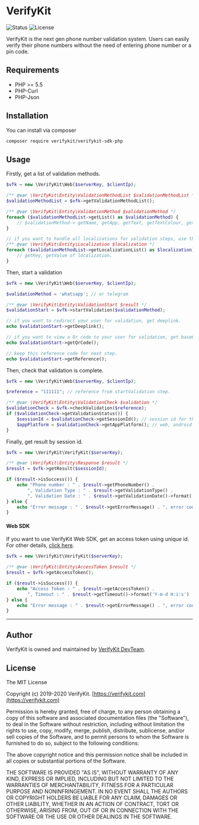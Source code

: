 # VerifyKit
![Status](https://img.shields.io/badge/Status-Beta-yellowgreen) ![License](https://img.shields.io/badge/License-MIT-red.svg)

VerifyKit is the next gen phone number validation system. Users can easily verify their  phone numbers without the need of entering phone number or a pin code.

## Requirements

 - PHP >= 5.5
 - PHP-Curl
 - PHP-Json

## Installation

You can install via composer

```bash
composer require verifykit/verifykit-sdk-php
```

## Usage

Firstly, get a list of validation methods.

```php
$vfk = new \VerifyKit\Web($serverKey, $clientIp);

/** @var \VerifyKit\Entity\ValidationMethodList $validationMethodList */
$validationMethodList = $vfk->getValidationMethodList();

/** @var \VerifyKit\Entity\ValidationMethod $validationMethod */
foreach ($validationMethodList->getList() as $validationMethod) {
    // $validationMethod-> getName, getApp, getText, getTextColour, getBgColour, getIcon...
}

// if you want to handle all localizations for validation steps, use this way.
/** @var \VerifyKit\Entity\Localization $localization */
foreach ($validationMethodList->getLocalizationList() as $localization){
    // getKey, getValue of localization.
}
```

Then, start a validation 

```php
$vfk = new \VerifyKit\Web($serverKey, $clientIp);

$validationMethod = 'whatsapp'; // or telegram

/** @var \VerifyKit\Entity\ValidationStart $result */
$validationStart = $vfk->startValidation($validationMethod);

// if you want to redirect your user for validation, get deeplink.
echo $validationStart->getDeeplink();

// if you want to view a Qr code to your user for validation, get base64 png string and view an image.
echo $validationStart->getQrCode();

// keep this reference code for next step.
echo $validationStart->getReference();
```

Then, check that validation is complete.

```php
$vfk = new \VerifyKit\Web($serverKey, $clientIp);

$reference = "111111"; // reference from startValidation step.

/** @var \VerifyKit\Entity\ValidationCheck $validation */
$validationCheck = $vfk->checkValidation($reference);
if ($validationCheck->getValidationStatus()) {
    $sessionId = $validationCheck->getSessionId(); // session id for the validation result
    $appPlatform = $validationCheck->getAppPlatform(); // web, android or ios
}
```


Finally, get result by session id.

```php
$vfk = new \VerifyKit\VerifyKit($serverKey);

/** @var \VerifyKit\Entity\Response $result */
$result = $vfk->getResult($sessionId);

if ($result->isSuccess()) {
    echo "Phone number : " . $result->getPhoneNumber() .
        ", Validation Type : " . $result->getValidationType() .
        ", Validation Date : " . $result->getValidationDate()->format('Y-m-d H:i:s') . PHP_EOL;
} else {
    echo "Error message : " . $result->getErrorMessage() . ", error code : " . $result->getErrorCode() . PHP_EOL;
}
```

#### Web SDK
If you want to use VerifyKit Web SDK, get an access token using unique id. For other details, [click here](https://github.com/verifykit/verifykit-sdk-php/blob/master/WebSDK.md).

```php
$vfk = new \VerifyKit\VerifyKit($serverKey);

/** @var \VerifyKit\Entity\AccessToken $result */
$result = $vfk->getAccessToken();

if ($result->isSuccess()) {
    echo "Access Token : " . $result->getAccessToken() .
        ", Timeout : " . $result->getTimeout()->format('Y-m-d H:i:s') . PHP_EOL;
} else {
    echo "Error message : " . $result->getErrorMessage() . ", error code : " . $result->getErrorCode() . PHP_EOL;
}
```


---

## Author

VerifyKit is owned and maintained by [VerifyKit DevTeam](mailto:sdk@verifykit.com).


## License

The MIT License

Copyright (c) 2019-2020 VerifyKit. [https://verifykit.com](https://verifykit.com)

Permission is hereby granted, free of charge, to any person obtaining a copy
of this software and associated documentation files (the "Software"), to deal
in the Software without restriction, including without limitation the rights
to use, copy, modify, merge, publish, distribute, sublicense, and/or sell
copies of the Software, and to permit persons to whom the Software is
furnished to do so, subject to the following conditions:

The above copyright notice and this permission notice shall be included in
all copies or substantial portions of the Software.

THE SOFTWARE IS PROVIDED "AS IS", WITHOUT WARRANTY OF ANY KIND, EXPRESS OR
IMPLIED, INCLUDING BUT NOT LIMITED TO THE WARRANTIES OF MERCHANTABILITY,
FITNESS FOR A PARTICULAR PURPOSE AND NONINFRINGEMENT. IN NO EVENT SHALL THE
AUTHORS OR COPYRIGHT HOLDERS BE LIABLE FOR ANY CLAIM, DAMAGES OR OTHER
LIABILITY, WHETHER IN AN ACTION OF CONTRACT, TORT OR OTHERWISE, ARISING FROM,
OUT OF OR IN CONNECTION WITH THE SOFTWARE OR THE USE OR OTHER DEALINGS IN
THE SOFTWARE.